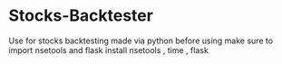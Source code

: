 # Stocks-Backtester
Use for stocks backtesting made via python before using make sure to import nsetools and flask
install nsetools , time , flask
